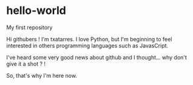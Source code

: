 # hello-world
My first repository

Hi githubers !
I'm txatarres. I love Python, but I'm beginning to feel interested in others programming languages such as JavasCript.

I've heard some very good news about github and I thought... why don't give it a shot ? !

So, that's why I'm here now.

